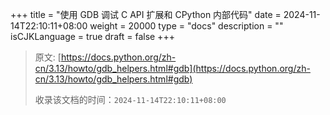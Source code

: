 +++
title = "使用 GDB 调试 C API 扩展和 CPython 内部代码"
date = 2024-11-14T22:10:11+08:00
weight = 20000
type = "docs"
description = ""
isCJKLanguage = true
draft = false
+++

> 原文: [https://docs.python.org/zh-cn/3.13/howto/gdb_helpers.html#gdb](https://docs.python.org/zh-cn/3.13/howto/gdb_helpers.html#gdb)
>
> 收录该文档的时间：`2024-11-14T22:10:11+08:00`
